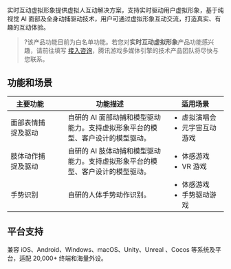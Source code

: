 
实时互动虚拟形象提供虚拟人互动解决方案，支持实时驱动用户虚拟形象，基于纯视觉 AI 面部及全身动捕驱动技术，用户可通过虚拟形象互动交流，打造真实、有趣的互动体验。

>?该产品功能目前为白名单功能。若您对**实时互动虚拟形象**产品功能感兴趣，请前往填写 [接入咨询](https://cloud.tencent.com/apply/p/bbtcbi4gww8)，腾讯游戏多媒体引擎的技术产品团队将尽快与您联系。


## 功能和场景

<table >
<thead><tr>
<th width="12%">主要功能</th>
<th width="30%">功能描述</th>
 <th width="15%">适用场景</th>  
</tr></thead>
<tbody>
<tr>
<td>面部表情捕捉及驱动</td>
<td ><ul style="margin:0;">
自研的 AI 面部动捕和模型驱动能力。支持虚拟形象平台的模型、客户设计的模型驱动。
</ul ></td>
<td><ul style="margin:0;">
<li >虚拟演唱会</li>
<li >元宇宙互动游戏</li>
</ul ></td> 
</tr>
<tr>
<td>肢体动作捕捉及驱动</td>
<td ><ul style="margin:0;">自研的 AI 肢体动捕和模型驱动能力。支持虚拟形象平台的模型、客户设计的模型驱动。</td>
<td><ul style="margin:0;"><li >体感游戏</li>
<li >VR 游戏</li></td> 
</tr>
<tr>
<td>手势识别</td>
<td ><ul style="margin:0;">
自研的人体手势动作识别。
</ul ></td>
<td><ul style="margin:0;">
<li >体感游戏</li>
<li >手势驱动游戏</li>
</ul ></td> 
</tbody>
</table>

## 平台支持

兼容 iOS、Android、Windows、macOS、Unity、Unreal 、Cocos 等系统及平台，适配 20,000+ 终端和海量外设。


